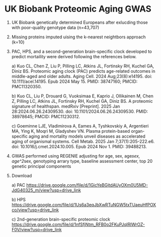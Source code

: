 # UK Biobank Proteomic Aging GWAS
1. UK Biobank genetically determined Europeans after exlucding those with poor-quality genotype data (n=43,707)
2. Missing proteins imputed uising the k-nearest neightbors approach (k=10)
3. PAC, HPS, and a second-generation brain-specific clock developed to predict mortaility were derived following the references below.
   
   a) Kuo CL, Chen Z, Liu P, Pilling LC, Atkins JL, Fortinsky RH, Kuchel GA, Diniz BS. Proteomic aging clock (PAC) predicts age-related outcomes in middle-aged and older adults. Aging Cell. 2024 Aug;23(8):e14195. doi: 10.1111/acel.14195. Epub 2024 May 15. PMID: 38747160; PMCID: PMC11320350.

   b) Kuo CL, Liu P, Drouard G, Vuoksimaa E, Kaprio J, Ollikainen M, Chen Z, Pilling LC, Atkins JL, Fortinsky RH, Kuchel GA, Diniz BS. A proteomic signature of healthspan. medRxiv [Preprint]. 2025 Jan 28:2024.06.26.24309530. doi: 10.1101/2024.06.26.24309530. PMID: 38978645; PMCID: PMC11230312.

   c) Goeminne LJE, Vladimirova A, Eames A, Tyshkovskiy A, Argentieri MA, Ying K, Moqri M, Gladyshev VN. Plasma protein-based organ-specific aging and mortality models unveil diseases as accelerated aging of organismal systems. Cell Metab. 2025 Jan 7;37(1):205-222.e6. doi: 10.1016/j.cmet.2024.10.005. Epub 2024 Nov 1. PMID: 39488213.
  
6. GWAS performed using REGENIE adjusting for age, sex, age*sex, age^2*sex, genotyping arrary type, baseline assessment center, top 20 genetic principal components
7. Download

   a) PAC
   https://drive.google.com/file/d/1GicYeBGjtdAUyOXm0U5MD-JdG40325_m/view?usp=drive_link

   b) HPS
   https://drive.google.com/file/d/1Us6a3eqJbXwRTuNGW5txTUaeuHfPOXco/view?usp=drive_link

   c) 2nd-generation brain-specific proteomic clock
   https://drive.google.com/file/d/1nfSfjNtm_RFB0o2FKuPJqIRIWrOZ-F0V/view?usp=drive_link
